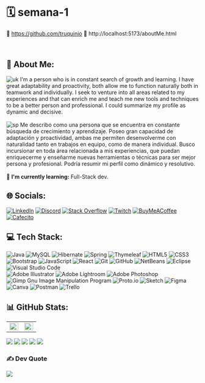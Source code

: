 # 🗓 semana-1 
🔗 https://github.com/truquinio
🔗 http://localhost:5173/aboutMe.html

<br>

## 💫 About Me:
![uk](https://i.ibb.co/G5dxCXJ/uk1.png) I'm a person who is in constant search of growth and learning. I have great adaptability and proactivity, both allow me to function naturally both in teamwork and individually. I seek to venture into all areas related to my experiences and that can enrich me and teach me new tools and techniques to be a better person and professional. I could summarize my profile as dynamic and decisive.
<br>
<br>
![sp](https://i.ibb.co/c2BGLWB/sp1.png) Me describo como una persona que se encuentra en constante búsqueda de crecimiento y aprendizaje. Poseo gran capacidad de adaptación y proactividad, ambas me permiten desenvolverme con naturalidad tanto en trabajos en equipo, como de manera individual. Busco incursionar en toda área relacionada a mis experiencias, que puedan enriquecerme y enseñarme nuevas herramientas o técnicas para ser mejor persona y profesional. Podría resumir mi perfil como dinámico y resolutivo.
<br>
<br>
🌱 <b>I'm currently learning:</b> Full-Stack dev.


## 🌐 Socials:
[![LinkedIn](https://img.shields.io/badge/LinkedIn-%230077B5.svg?logo=linkedin&logoColor=white)](https://linkedin.com/in//federico-trucco/) [![Discord](https://img.shields.io/badge/Discord-%237289DA.svg?logo=discord&logoColor=white)](https://discord.gg/https://discord.gg/zcRG3dSt) [![Stack Overflow](https://img.shields.io/badge/-Stackoverflow-FE7A16?logo=stack-overflow&logoColor=white)](https://stackoverflow.com/users/317680) [![Twitch](https://img.shields.io/badge/Twitch-%239146FF.svg?logo=Twitch&logoColor=white)](https://twitch.tv/https://twitch.tv/truquinio) [![BuyMeACoffee](https://img.shields.io/badge/-Buy%20me%20a%20coffee-FFDD00.svg?logo=buymeacoffee&logoColor=black)](https://www.buymeacoffee.com/truquinio) [![Cafecito](https://img.shields.io/badge/-Cafecito-88a3d0.svg?logo=CoffeeScript&logoColor=white)](https://cafecito.app/truquinio) 

## 💻 Tech Stack:
![Java](https://img.shields.io/badge/Java-%23ED8B00.svg?style=flat&logo=Java&logoColor=white) ![MySQL](https://img.shields.io/badge/-MySQL-4479A1.svg?style=flat&logo=MySQL&logoColor=white) ![Hibernate](https://img.shields.io/badge/-Hibernate-59666C.svg?style=flat&logo=Hibernate&logoColor=white) ![Spring](https://img.shields.io/badge/spring-%236DB33F.svg?style=flat&logo=spring&logoColor=white) ![Thymeleaf](https://img.shields.io/badge/-Thymeleaf-darkgreen.svg?style=flat&logo=Thymeleaf&logoColor=white) ![HTML5](https://img.shields.io/badge/Html5-%23E34F26.svg?style=flat&logo=Html5&logoColor=white) ![CSS3](https://img.shields.io/badge/Css3-%231572B6.svg?style=flat&logo=Css3&logoColor=white) ![Bootstrap](https://img.shields.io/badge/Bootstrap-%23563D7C.svg?style=flat&logo=Bootstrap&logoColor=white) ![JavaScript](https://img.shields.io/badge/JavaScript-%23323330.svg?style=flat&logo=JavaScript&logoColor=%23F7DF1E) ![React](https://img.shields.io/badge/React-61DAFB.svg?style=flat&logo=React&logoColor=white) ![Git](https://img.shields.io/badge/-Git-F05032.svg?logo=git&logoColor=white) ![GitHub](https://img.shields.io/badge/-GitHub-181717.svg?logo=github&logoColor=white) ![NetBeans](https://img.shields.io/badge/-Apache%20NetBeans-1B6AC6.svg?logo=Apache%20NetBeans%20IDE&logoColor=white) ![Eclipse](https://img.shields.io/badge/-Eclipse-2C2255.svg?logo=Eclipse%20IDE&logoColor=white) ![Visual Studio Code](https://img.shields.io/badge/-Visual%20Studio%20Code-007ACC.svg?logo=Visual%20Studio%20Code&logoColor=white)
<br>
![Adobe Illustrator](https://img.shields.io/badge/Adobe%20Illustrator-%23FF9A00.svg?style=flat&logo=Adobe%20Illustrator&logoColor=white) ![Adobe Lightroom](https://img.shields.io/badge/Adobe%20Lightroom-31A8FF.svg?style=flat&logo=Adobe%20Lightroom&logoColor=white) ![Adobe Photoshop](https://img.shields.io/badge/Adobe%20Photoshop-%2331A8FF.svg?style=flat&logo=Adobe%20Photoshop&logoColor=white) ![Gimp Gnu Image Manipulation Program](https://img.shields.io/badge/Gimp-657D8B?style=flat&logo=gimp&logoColor=FFFFFF) ![Proto.io](https://img.shields.io/badge/Proto.io-161637?style=flat&logo=proto.io&logoColor=00e5ff) ![Sketch](https://img.shields.io/badge/Sketch-FFB387?style=flat&logo=sketch&logoColor=black) ![Figma](https://img.shields.io/badge/figma-%23F24E1E.svg?style=flat&logo=figma&logoColor=white) ![Canva](https://img.shields.io/badge/Canva-%2300C4CC.svg?style=flat&logo=Canva&logoColor=white) ![Postman](https://img.shields.io/badge/Postman-FF6C37?style=flat&logo=postman&logoColor=white) ![Trello](https://img.shields.io/badge/Trello-%23026AA7.svg?style=flat&logo=Trello&logoColor=white)

## 📊 GitHub Stats:
<table><tr><td valign="top" width="50%">
<img src="https://github-readme-stats.vercel.app/api?username=truquinio&theme=vision-friendly-dark&hide_border=true&include_all_commits=false&count_private=falsealign="left" style="width: 100%" />

</td><td valign="top" width="50%">
<div align="right"><img src="https://github-readme-stats.vercel.app/api/top-langs/?username=truquinio&theme=vision-friendly-dark&hide_border=true&include_all_commits=false&count_private=false&layout=compact" align="right" style="width: 100%" /></div>
</td></tr></table>  

<!-- ![](https://github-readme-stats.vercel.app/api?username=truquinio&theme=vision-friendly-dark&hide_border=true&include_all_commits=false&count_private=false)<br/> 
![](https://github-readme-streak-stats.herokuapp.com/?user=truquinio&theme=vision-friendly-dark&hide_border=true)<br/>
![](https://github-readme-stats.vercel.app/api/top-langs/?username=truquinio&theme=vision-friendly-dark&hide_border=true&include_all_commits=false&count_private=false&layout=compact) -->

![](http://github-profile-summary-cards.vercel.app/api/cards/profile-details?username=truquinio&theme=github_dark)
![](http://github-profile-summary-cards.vercel.app/api/cards/repos-per-language?username=truquinio&theme=github_dark)
![](http://github-profile-summary-cards.vercel.app/api/cards/most-commit-language?username=truquinio&theme=github_dark)
![](http://github-profile-summary-cards.vercel.app/api/cards/stats?username=truquinio&theme=github_dark)
![](http://github-profile-summary-cards.vercel.app/api/cards/productive-time?username=truquinio&theme=github_dark&utcOffset=8)

<!-- ## 🏆 GitHub Trophies
![](https://github-profile-trophy.vercel.app/?username=truquinio&theme=juicyfresh&no-frame=true&no-bg=true&margin-w=4) -->

### ✍️ Dev Quote
![](https://quotes-github-readme.vercel.app/api?type=horizontal&theme=gruvbox)